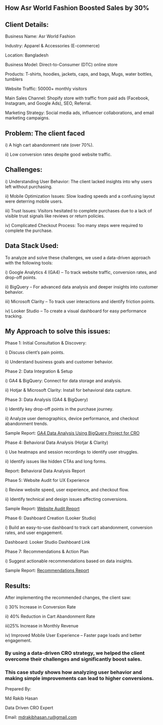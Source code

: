 ## How Asr World Fashion Boosted Sales by 30%

## Client Details:

Business Name: Asr World Fashion

Industry: Apparel & Accessories (E-commerce)

Location: Bangladesh

Business Model: Direct-to-Consumer (DTC) online store

Products: T-shirts, hoodies, jackets, caps, and bags,  Mugs, water bottles, tumblers

Website Traffic: 50000+ monthly visitors

Main Sales Channel: Shopify store with traffic from paid ads (Facebook, Instagram, and Google Ads), SEO, Referral.

Marketing Strategy: Social media ads, influencer collaborations, and email marketing campaigns.

## Problem: The client faced

i) A high cart abandonment rate (over 70%).

ii) Low conversion rates despite good website traffic.


## Challenges:

i) Understanding User Behavior: The client lacked insights into why users left without purchasing.

ii) Mobile Optimization Issues: Slow loading speeds and a confusing layout were deterring mobile users.

iii) Trust Issues: Visitors hesitated to complete purchases due to a lack of visible trust signals like reviews or return policies.

iv) Complicated Checkout Process: Too many steps were required to complete the purchase.

## Data Stack Used:

To analyze and solve these challenges, we used a data-driven approach with the following tools:

i) Google Analytics 4 (GA4) – To track website traffic, conversion rates, and drop-off points.

ii) BigQuery – For advanced data analysis and deeper insights into customer behavior.

iii) Microsoft Clarity – To track user interactions and identify friction points.

iv) Looker Studio – To create a visual dashboard for easy performance tracking.


## My Approach to solve this issues:

Phase 1: Initial Consultation & Discovery:

i) Discuss client’s pain points.

ii) Understand business goals and customer behavior.

Phase 2: Data Integration & Setup

i) GA4 & BigQuery: Connect for data storage and analysis.

ii) Hotjar & Microsoft Clarity: Install for behavioral data capture.

Phase 3: Data Analysis (GA4 & BigQuery)

i) Identify key drop-off points in the purchase journey.

ii) Analyze user demographics, device performance, and checkout abandonment trends.

Sample Report: [GA4 Data Analysis Using BigQuery Project for CRO](https://tinyurl.com/4aufb63n)

Phase 4: Behavioral Data Analysis (Hotjar & Clarity)

i) Use heatmaps and session recordings to identify user struggles.

ii) Identify issues like hidden CTAs and long forms.

Report: Behavioral Data Analysis Report

Phase 5: Website Audit for UX Experience

i) Review website speed, user experience, and checkout flow.

ii) Identify technical and design issues affecting conversions.

Sample Report: [Website Audit Report](https://tinyurl.com/yckkcr4j)

Phase 6: Dashboard Creation (Looker Studio)

i) Build an easy-to-use dashboard to track cart abandonment, conversion rates, and user engagement.

Dashboard: Looker Studio Dashboard Link

Phase 7: Recommendations & Action Plan

i) Suggest actionable recommendations based on data insights.

Sample Report: [Recommendations Report](https://tinyurl.com/bde6s96u)


## Results:

After implementing the recommended changes, the client saw:

i) 30% Increase in Conversion Rate

ii) 40% Reduction in Cart Abandonment Rate

iii)25% Increase in Monthly Revenue

iv) Improved Mobile User Experience – Faster page loads and better engagement.


### By using a data-driven CRO strategy, we helped the client overcome their challenges and significantly boost sales. 
### This case study shows how analyzing user behavior and making simple improvements can lead to higher conversions.

Prepared By:

Md Rakib Hasan

Data Driven CRO Expert

Email: mdrakibhasan.ru@gmail.com
